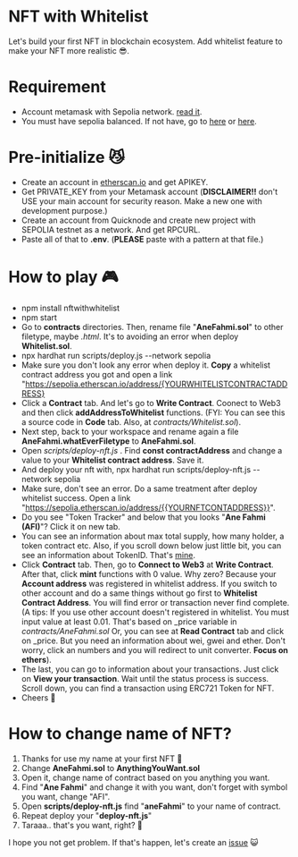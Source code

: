 # NFT with Whitelist

Let's build your first NFT in blockchain ecosystem. Add whitelist feature to make your NFT more realistic 😎.

# Requirement
- Account metamask with Sepolia network. [read it](https://www.coincarp.com/chainlist/sepolia/).
- You must have sepolia balanced. If not have, go to [here](https://sepoliafaucet.com) or [here](https://faucets.chain.link/sepolia).

# Pre-initialize 😼
- Create an account in [etherscan.io](https://etherscan.io) and get APIKEY.
- Get PRIVATE_KEY from your Metamask account (**DISCLAIMER!!** don't USE your main account for security reason. Make a new one with development purpose.)
- Create an account from Quicknode and create new project with SEPOLIA testnet as a network. And get RPCURL.
- Paste all of that to **.env**. (**PLEASE** paste with a pattern at that file.)

# How to play 🎮
- npm install nftwithwhitelist
- npm start
- Go to **contracts** directories. Then, rename file "**AneFahmi.sol**" to other filetype, maybe *.html*. It's to avoiding an error when deploy **Whitelist.sol**.
- npx hardhat run scripts/deploy.js --network sepolia
- Make sure you don't look any error when deploy it. **Copy** a whitelist contract address you got and open a link "https://sepolia.etherscan.io/address/{YOURWHITELISTCONTRACTADDRESS}
- Click a **Contract** tab. And let's go to **Write Contract**. Coonect to Web3 and then click **addAddressToWhitelist** functions. (FYI: You can see this a source code in **Code** tab. Also, at *contracts/Whitelist.sol*).
- Next step, back to your workspace and rename again a file **AneFahmi.whatEverFiletype** to **AneFahmi.sol**.
- Open *scripts/deploy-nft.js* . Find **const contractAddress** and change a value to your **Whitelist contract address**. Save it.
- And deploy your nft with, npx hardhat run scripts/deploy-nft.js --network sepolia
- Make sure, don't see an error. Do a same treatment after deploy whitelist success. Open a link "https://sepolia.etherscan.io/address/{{YOURNFTCONTADDRESS}}".
- Do you see "Token Tracker" and below that you looks "**Ane Fahmi (AFI)**"? Click it on new tab.
- You can see an information about max total supply, how many holder, a token contract etc. Also, if you scroll down below just little bit, you can see an information about TokenID. That's [mine](https://sepolia.etherscan.io/token/0xf563ff937c9a5333a616d910914b8edbc55b19f5).
- Click **Contract** tab. Then, go to **Connect to Web3** at **Write Contract**. After that, click **mint** functions with 0 value. Why zero? Because your **Account address** was registered in whitelist address. If you switch to other account and do a same things without go first to **Whitelist Contract Address**. You will find error or transaction never find complete. (A tips: If you use other account doesn't registered in whitelist. You must input value at least 0.01. That's based on _price variable in *contracts/AneFahmi.sol* Or, you can see at **Read Contract** tab and click on _price. But you need an information about wei, gwei and ether. Don't worry, click an numbers and you will redirect to unit converter. **Focus on ethers**).
- The last, you can go to information about your transactions. Just click on **View your transaction**. Wait until the status process is success. Scroll down, you can find a transaction using ERC721 Token for NFT.
- Cheers 🍻

# How to change name of NFT?

1. Thanks for use my name at your first NFT 🤣
2. Change **AneFahmi.sol** to **AnythingYouWant.sol**
3. Open it, change name of contract based on you anything you want.
4. Find "**Ane Fahmi**" and change it with you want, don't forget with symbol you want, change "AFI".
5. Open **scripts/deploy-nft.js** find "**aneFahmi**" to your name of contract.
6. Repeat deploy your "**deploy-nft.js**"
7. Taraaa.. that's you want, right? 🤩

I hope you not get problem. If that's happen, let's create an [issue](https://github.com/fahmisme/NFTwithWhitelist/issues) 😺